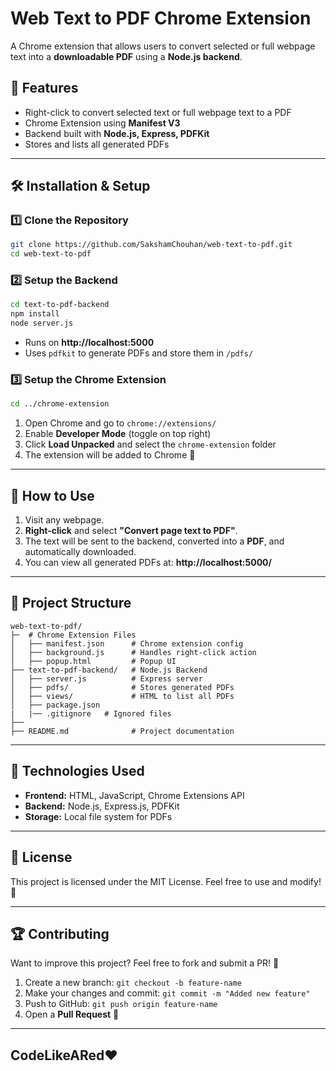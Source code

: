 # Web Text to PDF Chrome Extension

A Chrome extension that allows users to convert selected or full webpage text into a **downloadable PDF** using a **Node.js backend**.

## 🚀 Features
- Right-click to convert selected text or full webpage text to a PDF
- Chrome Extension using **Manifest V3**
- Backend built with **Node.js, Express, PDFKit**
- Stores and lists all generated PDFs

---

## 🛠️ Installation & Setup

### 1️⃣ Clone the Repository
```sh
git clone https://github.com/SakshamChouhan/web-text-to-pdf.git
cd web-text-to-pdf
```

### 2️⃣ Setup the Backend
```sh
cd text-to-pdf-backend
npm install
node server.js
```
- Runs on **http://localhost:5000**
- Uses `pdfkit` to generate PDFs and store them in `/pdfs/`

### 3️⃣ Setup the Chrome Extension
```sh
cd ../chrome-extension
```
1. Open Chrome and go to `chrome://extensions/`
2. Enable **Developer Mode** (toggle on top right)
3. Click **Load Unpacked** and select the `chrome-extension` folder
4. The extension will be added to Chrome 🎉

---

## 📌 How to Use
1. Visit any webpage.
2. **Right-click** and select **"Convert page text to PDF"**.
3. The text will be sent to the backend, converted into a **PDF**, and automatically downloaded.
4. You can view all generated PDFs at: **http://localhost:5000/**

---

## 📂 Project Structure
```
web-text-to-pdf/
├─  # Chrome Extension Files
│   ├── manifest.json      # Chrome extension config
│   ├── background.js      # Handles right-click action
│   ├── popup.html         # Popup UI
├── text-to-pdf-backend/   # Node.js Backend
│   ├── server.js          # Express server
│   ├── pdfs/              # Stores generated PDFs
│   ├── views/             # HTML to list all PDFs
│   ├── package.json 
|   |── .gitignore   # Ignored files
├──            
├── README.md              # Project documentation
```

---

## 🔧 Technologies Used
- **Frontend:** HTML, JavaScript, Chrome Extensions API
- **Backend:** Node.js, Express.js, PDFKit
- **Storage:** Local file system for PDFs

---

## 📜 License
This project is licensed under the MIT License. Feel free to use and modify! 🎉

---

## 🏆 Contributing
Want to improve this project? Feel free to fork and submit a PR! 🚀


1. Create a new branch: `git checkout -b feature-name`
2. Make your changes and commit: `git commit -m "Added new feature"`
3. Push to GitHub: `git push origin feature-name`
4. Open a **Pull Request** 🎉

---

## CodeLikeARed❤️
